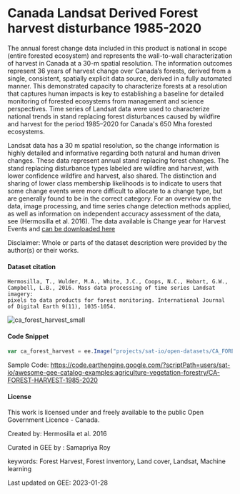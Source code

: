 # Canada Landsat Derived Forest harvest disturbance 1985-2020

The annual forest change data included in this product is national in scope (entire forested ecosystem) and represents the wall-to-wall
characterization of harvest in Canada at a 30-m spatial resolution. The information outcomes represent 36 years of harvest change over Canada’s
forests, derived from a single, consistent, spatially explicit data source, derived in a fully automated manner. This demonstrated capacity to
characterize forests at a resolution that captures human impacts is key to establishing a baseline for detailed monitoring of forested ecosystems
from management and science perspectives. Time series of Landsat data were used to characterize national trends in stand replacing forest
disturbances caused by wildfire and harvest for the period 1985–2020 for Canada's 650 Mha forested ecosystems.

Landsat data has a 30 m spatial resolution, so the change information is highly detailed and informative regarding both natural and human driven
changes. These data represent annual stand replacing forest changes. The stand replacing disturbance types labeled are wildfire and harvest, with
lower confidence wildfire and harvest, also shared. The distinction and sharing of lower class membership likelihoods is to indicate to users that
some change events were more difficult to allocate to a change type, but are generally found to be in the correct category. For an overview on the
data, image processing, and time series change detection methods applied, as well as information on independent accuracy assessment of the data, see
(Hermosilla et al. 2016). The data available is Change year for Harvest Events and [can be downloaded here](https://opendata.nfis.org/downloads/forest_change/CA_Forest_Harvest_1985-2020.zip)

Disclaimer: Whole or parts of the dataset description were provided by the author(s) or their works.

#### Dataset citation

```
Hermosilla, T., Wulder, M.A., White, J.C., Coops, N.C., Hobart, G.W., Campbell, L.B., 2016. Mass data processing of time series Landsat imagery:
pixels to data products for forest monitoring. International Journal of Digital Earth 9(11), 1035-1054.
```

![ca_forest_harvest_small](https://user-images.githubusercontent.com/6677629/215292086-0b98bb65-e49a-479e-9fd4-4422d49e426e.gif)

#### Code Snippet

```js
var ca_forest_harvest = ee.Image("projects/sat-io/open-datasets/CA_FOREST/CA_Forest_Harvest_1985-2020");
```

Sample Code: https://code.earthengine.google.com/?scriptPath=users/sat-io/awesome-gee-catalog-examples:agriculture-vegetation-forestry/CA-FOREST-HARVEST-1985-2020

#### License
This work is licensed under and freely available to the public Open Government Licence - Canada.

Created by: Hermosilla et al. 2016

Curated in GEE by : Samapriya Roy

keywords: Forest Harvest, Forest inventory, Land cover, Landsat, Machine learning

Last updated on GEE: 2023-01-28
